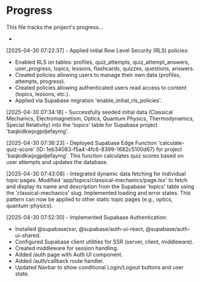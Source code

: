 # Progress

This file tracks the project's progress...

*
[2025-04-30 07:22:37] - Applied initial Row Level Security (RLS) policies:
- Enabled RLS on tables: profiles, quiz_attempts, quiz_attempt_answers, user_progress, topics, lessons, flashcards, quizzes, questions, answers.
- Created policies allowing users to manage their own data (profiles, attempts, progress).
- Created policies allowing authenticated users read access to content (topics, lessons, etc.).
- Applied via Supabase migration 'enable_initial_rls_policies'.

[2025-04-30 07:34:18] - Successfully seeded initial data (Classical Mechanics, Electromagnetism, Optics, Quantum Physics, Thermodynamics, Special Relativity) into the 'topics' table for Supabase project 'baqkidkwjogpdjefaymg'.

[2025-04-30 07:36:23] - Deployed Supabase Edge Function 'calculate-quiz-score' (ID: 1eb34083-f5a4-4fc6-8399-1682c5100d67) for project 'baqkidkwjogpdjefaymg'. This function calculates quiz scores based on user attempts and updates the database.

[2025-04-30 07:43:08] - Integrated dynamic data fetching for individual topic pages. Modified 'app/topics/classical-mechanics/page.tsx' to fetch and display its name and description from the Supabase 'topics' table using the 'classical-mechanics' slug. Implemented loading and error states. This pattern can now be applied to other static topic pages (e.g., optics, quantum-physics).

[2025-04-30 07:52:30] - Implemented Supabase Authentication:
- Installed @supabase/ssr, @supabase/auth-ui-react, @supabase/auth-ui-shared.
- Configured Supabase client utilities for SSR (server, client, middleware).
- Created middleware for session handling.
- Added /auth page with Auth UI component.
- Added /auth/callback route handler.
- Updated Navbar to show conditional Login/Logout buttons and user state.

